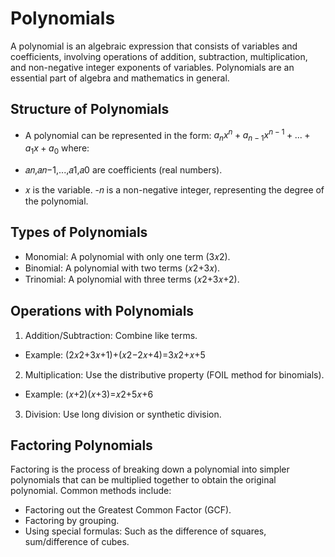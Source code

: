 # Polynomials

A polynomial is an algebraic expression that consists of variables and coefficients, involving operations of addition, subtraction, multiplication, and non-negative integer exponents of variables. Polynomials are an essential part of algebra and mathematics in general.
## Structure of Polynomials
- A polynomial can be represented in the form: $a_n x^n + a_{n-1} x^{n-1} + ... + a_1 x + 
a_0$ where:

- 𝑎𝑛,𝑎𝑛−1,...,𝑎1,𝑎0 are coefficients (real numbers).
- 𝑥 is the variable.
-𝑛 is a non-negative integer, representing the degree of the polynomial.
## Types of Polynomials
- Monomial: A polynomial with only one term (3𝑥2).
- Binomial: A polynomial with two terms (𝑥2+3𝑥).
- Trinomial: A polynomial with three terms (𝑥2+3𝑥+2).
## Operations with Polynomials
1. Addition/Subtraction: Combine like terms.
- Example: (2𝑥2+3𝑥+1)+(𝑥2−2𝑥+4)=3𝑥2+𝑥+5
2. Multiplication: Use the distributive property (FOIL method for binomials).
- Example: (𝑥+2)(𝑥+3)=𝑥2+5𝑥+6
3. Division: Use long division or synthetic division.
## Factoring Polynomials
Factoring is the process of breaking down a polynomial into simpler polynomials that can be multiplied together to obtain the original polynomial. Common methods include:
- Factoring out the Greatest Common Factor (GCF).
- Factoring by grouping.
- Using special formulas: Such as the difference of squares, sum/difference of cubes.
